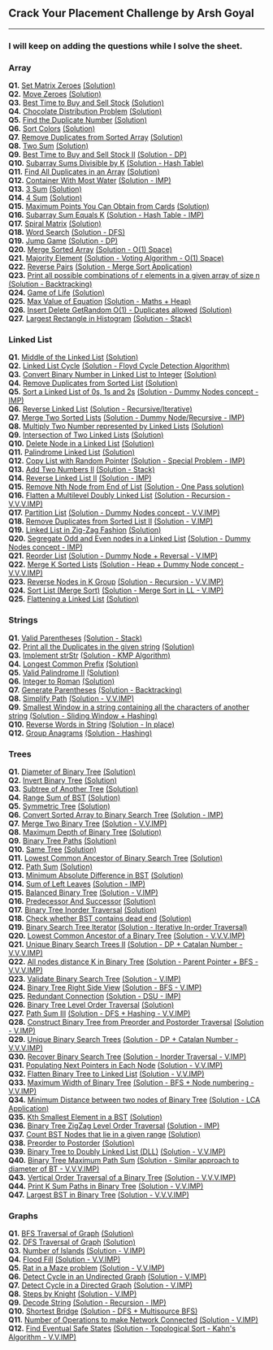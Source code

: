## Crack Your Placement Challenge by Arsh Goyal

---

### I will keep on adding the questions while I solve the sheet.

### Array

**Q1.** [Set Matrix Zeroes](https://leetcode.com/problems/set-matrix-zeroes/description/) [(Solution)](/Arrays/Q1_set_matrix_zeroes.cpp)\
**Q2.** [Move Zeroes](https://leetcode.com/problems/move-zeroes/description/) [(Solution)](/Arrays/Q2_move_zeroes.cpp)\
**Q3.** [Best Time to Buy and Sell Stock](https://leetcode.com/problems/best-time-to-buy-and-sell-stock/description/) [(Solution)](/Arrays/Q3_best_time_to_buy_and_sell_stock.cpp)\
**Q4.** [Chocolate Distribution Problem](https://www.geeksforgeeks.org/chocolate-distribution-problem/) [(Solution)](/Arrays/Q4_chocolote_distribution_problem.cpp)\
**Q5.** [Find the Duplicate Number](https://leetcode.com/problems/find-the-duplicate-number/description/) [(Solution)](/Arrays//Q5_find_the_duplicate_number.cpp)\
**Q6.** [Sort Colors](https://leetcode.com/problems/sort-colors/description/) [(Solution)](/Arrays/Q6_sort_colors.cpp)\
**Q7.** [Remove Duplicates from Sorted Array](https://leetcode.com/problems/remove-duplicates-from-sorted-array/description/) [(Solution)](/Arrays/Q7_remove_duplicates_from_sorted_array.cpp)\
**Q8.** [Two Sum](https://leetcode.com/problems/two-sum/description/) [(Solution)](/Arrays/Q8_two_sum.cpp)\
**Q9.** [Best Time to Buy and Sell Stock II](https://leetcode.com/problems/best-time-to-buy-and-sell-stock-ii/description/) [(Solution - DP)](/Arrays/Q9_best_time_to_buy_and_sell_stocks_II.cpp)\
**Q10.** [Subarray Sums Divisible by K](https://leetcode.com/problems/subarray-sums-divisible-by-k/description/) [(Solution - Hash Table)](/Arrays/Q10_subarray_sums_divisible_by_K.cpp)\
**Q11.** [Find All Duplicates in an Array](https://leetcode.com/problems/find-all-duplicates-in-an-array/description/) [(Solution)](/Arrays/Q11_find_all_duplicates_in_an_array.cpp)\
**Q12.** [Container With Most Water](https://leetcode.com/problems/container-with-most-water/description/) [(Solution - IMP)](/Arrays/Q12_container_with_most_water.cpp)\
**Q13.** [3 Sum](https://leetcode.com/problems/3sum/description/) [(Solution)](/Arrays/Q13_3_sum.cpp)\
**Q14.** [4 Sum](https://leetcode.com/problems/4sum/description/) [(Solution)](/Arrays/Q14_4_sum.cpp)\
**Q15.** [Maximum Points You Can Obtain from Cards](https://leetcode.com/problems/maximum-points-you-can-obtain-from-cards/description/) [(Solution)](/Arrays/Q15_maximum_points_you_can_obtain_from_cards.cpp)\
**Q16.** [Subarray Sum Equals K](https://leetcode.com/problems/subarray-sum-equals-k/description/) [(Solution - Hash Table - IMP)](/Arrays/Q16_subarray_sum_equals_K.cpp)\
**Q17.** [Spiral Matrix](https://leetcode.com/problems/spiral-matrix/description/) [(Solution)](/Arrays/Q17_spiral_matrix.cpp)\
**Q18.** [Word Search](https://leetcode.com/problems/word-search/description/) [(Solution - DFS)](/Arrays/Q18_word_search.cpp)\
**Q19.** [Jump Game](https://leetcode.com/problems/jump-game/description/) [(Solution - DP)](/Arrays/Q19_jump_game.cpp)\
**Q20.** [Merge Sorted Array](https://leetcode.com/problems/merge-sorted-array/description/) [(Solution - O(1) Space)](/Arrays/Q20_merge_sorted_array.cpp)\
**Q21.** [Majority Element](https://leetcode.com/problems/majority-element/description/) [(Solution - Voting Algorithm - O(1) Space)](/Arrays/Q21_majority_element.cpp)\
**Q22.** [Reverse Pairs](https://leetcode.com/problems/reverse-pairs/description/) [(Solution - Merge Sort Application)](/Arrays/Q22_reverse_pairs.cpp)\
**Q23.** [Print all possible combinations of r elements in a given array of size n](https://www.geeksforgeeks.org/print-all-possible-combinations-of-r-elements-in-a-given-array-of-size-n/) [(Solution - Backtracking)](/Arrays/Q23_print_all_possible_combinations_of_r_elements_in_a_given_array_of_size_n.cpp)\
**Q24.** [Game of Life](https://leetcode.com/problems/game-of-life/description/) [(Solution)](/Arrays/Q24_game_of_life.cpp)\
**Q25.** [Max Value of Equation](https://leetcode.com/problems/max-value-of-equation/description/) [(Solution - Maths + Heap)](/Arrays//Q25_max_value_of_equation.cpp)\
**Q26.** [Insert Delete GetRandom O(1) - Duplicates allowed](https://leetcode.com/problems/insert-delete-getrandom-o1-duplicates-allowed/description/) [(Solution)](</Arrays/Q26_insert_delete_getRandom_O(1)_duplicates_allowed.cpp>)\
**Q27.** [Largest Rectangle in Histogram](https://leetcode.com/problems/largest-rectangle-in-histogram/description/) [(Solution - Stack)](/Arrays/Q27_largest_rectangle_in_histogram.cpp)

### Linked List

**Q1.** [Middle of the Linked List](https://leetcode.com/problems/middle-of-the-linked-list/description/) [(Solution)](/Linked%20List/Q1_middle_of_the_linked_list.cpp)\
**Q2.** [Linked List Cycle](https://leetcode.com/problems/linked-list-cycle/description/) [(Solution - Floyd Cycle Detection Algorithm)](/Linked%20List/Q2_linked_list_cycle.cpp)\
**Q3.** [Convert Binary Number in Linked List to Integer](https://leetcode.com/problems/convert-binary-number-in-a-linked-list-to-integer/description/) [(Solution)](/Linked%20List/Q3_convert_binary_number_in_linked_list_to_integer.cpp)\
**Q4.** [Remove Duplicates from Sorted List](https://leetcode.com/problems/remove-duplicates-from-sorted-list/description/) [(Solution)](/Linked%20List/Q4_remove_duplicates_from_sorted_list.cpp)\
**Q5.** [Sort a Linked List of 0s, 1s and 2s](https://www.geeksforgeeks.org/sort-a-linked-list-of-0s-1s-or-2s/) [(Solution - Dummy Nodes concept - IMP)](/Linked%20List/Q5_sort_a_linked_list_of_0s_1s_and_2s.cpp)\
**Q6.** [Reverse Linked List](https://leetcode.com/problems/reverse-linked-list/description/) [(Solution - Recursive/Iterative)](/Linked%20List/Q6_reverse_linked_list.cpp)\
**Q7.** [Merge Two Sorted Lists](https://leetcode.com/problems/merge-two-sorted-lists/description/) [(Solution - Dummy Node/Recursive - IMP)](/Linked%20List/Q7_merge_two_sorted_lists.cpp)\
**Q8.** [Multiply Two Number represented by Linked Lists](https://www.geeksforgeeks.org/multiply-two-numbers-represented-linked-lists/) [(Solution)](/Linked%20List/Q8_multiply_two_numbers_represented_by_linked_lists.cpp)\
**Q9.** [Intersection of Two Linked Lists](https://leetcode.com/problems/intersection-of-two-linked-lists/description/) [(Solution)](/Linked%20List/Q9_intersection_of_two_linked_lists.cpp)\
**Q10.** [Delete Node in a Linked List](https://leetcode.com/problems/delete-node-in-a-linked-list/description/) [(Solution)](/Linked%20List/Q10_delete_node_in_a_linked_list.cpp)\
**Q11.** [Palindrome Linked List](https://leetcode.com/problems/palindrome-linked-list/description/) [(Solution)](/Linked%20List/Q11_palindrome_linked_list.cpp)\
**Q12.** [Copy List with Random Pointer](https://leetcode.com/problems/copy-list-with-random-pointer/description/) [(Solution - Special Problem - IMP)](/Linked%20List/Q12_copy_list_with_random_pointer.cpp)\
**Q13.** [Add Two Numbers II](https://leetcode.com/problems/add-two-numbers-ii/description/) [(Solution - Stack)](/Linked%20List/Q13_add_two_numbers_II.cpp)\
**Q14.** [Reverse Linked List II](https://leetcode.com/problems/reverse-linked-list-ii/description/) [(Solution - IMP)](/Linked%20List/Q14_reverse_linked_list_II.cpp)\
**Q15.** [Remove Nth Node from End of List](https://leetcode.com/problems/remove-nth-node-from-end-of-list/description/) [(Solution - One Pass solution)](/Linked%20List/Q15_remove_nth_node_from_end_of_list.cpp)\
**Q16.** [Flatten a Multilevel Doubly Linked List](https://leetcode.com/problems/flatten-a-multilevel-doubly-linked-list/description/) [(Solution - Recursion - V.V.V.IMP)](/Linked%20List/Q16_flatten_a_multilevel_doubly_linked_list.cpp)\
**Q17.** [Partition List](https://leetcode.com/problems/partition-list/description/) [(Solution - Dummy Nodes concept - V.V.IMP)](/Linked%20List/Q17_partition_list.cpp)\
**Q18.** [Remove Duplicates from Sorted List II](https://leetcode.com/problems/remove-duplicates-from-sorted-list-ii/description/) [(Solution - V.IMP)](/Linked%20List/Q18_remove_duplicates_from_sorted_list_II.cpp)\
**Q19.** [Linked List in Zig-Zag Fashion](https://www.geeksforgeeks.org/linked-list-in-zig-zag-fashion/) [(Solution)](/Linked%20List/Q19_linked_list_in_zig_zag_fashion.cpp)\
**Q20.** [Segregate Odd and Even nodes in a Linked List](https://www.geeksforgeeks.org/segregate-even-and-odd-elements-in-a-linked-list/) [(Solution - Dummy Nodes concept - IMP)](/Linked%20List/Q20_segregate_odd_and_even_nodes_in_a_linked_list.cpp)\
**Q21.** [Reorder List](https://leetcode.com/problems/reorder-list/description/) [(Solution - Dummy Node + Reversal - V.IMP)](/Linked%20List/Q21_reorder_list.cpp)\
**Q22.** [Merge K Sorted Lists](https://leetcode.com/problems/merge-k-sorted-lists/description/) [(Solution - Heap + Dummy Node concept - V.V.V.IMP)](/Linked%20List/Q22_merge_k_sorted_lists.cpp)\
**Q23.** [Reverse Nodes in K Group](https://leetcode.com/problems/reverse-nodes-in-k-group/description/) [(Solution - Recursion - V.V.IMP)](/Linked%20List/Q23_reverse_nodes_in_k_group.cpp)\
**Q24.** [Sort List (Merge Sort)](https://leetcode.com/problems/sort-list/description/) [(Solution - Merge Sort in LL - V.IMP)](</Linked%20List/Q24_sort_list%20(merge%20sort).cpp>)\
**Q25.** [Flattening a Linked List](https://www.geeksforgeeks.org/flattening-a-linked-list/) [(Solution)](/Linked%20List/Q25_flattening_a_linked_list.cpp)

### Strings

**Q1.** [Valid Parentheses](https://leetcode.com/problems/valid-parentheses/description/) [(Solution - Stack)](/Strings/Q1_valid_parentheses.cpp)\
**Q2.** [Print all the Duplicates in the given string](https://www.geeksforgeeks.org/print-all-the-duplicates-in-the-input-string/) [(Solution)](/Strings/Q2_print_all_the_duplicates_in_the_given_string.cpp)\
**Q3.** [Implement strStr](https://leetcode.com/problems/find-the-index-of-the-first-occurrence-in-a-string/description/) [(Solution - KMP Algorithm)](/Strings/Q3_implement_strstr.cpp)\
**Q4.** [Longest Common Prefix](https://leetcode.com/problems/longest-common-prefix/description/) [(Solution)](/Strings/Q4_longest_common_prefix.cpp)\
**Q5.** [Valid Palindrome II](https://leetcode.com/problems/valid-palindrome-ii/description/) [(Solution)](/Strings/Q5_valid_palindrome_II.cpp)\
**Q6.** [Integer to Roman](https://leetcode.com/problems/integer-to-roman/description/) [(Solution)](/Strings/Q6_integer_to_roman.cpp)\
**Q7.** [Generate Parentheses](https://leetcode.com/problems/generate-parentheses/description/) [(Solution - Backtracking)](/Strings/Q7_generate_parentheses.cpp)\
**Q8.** [Simplify Path](https://leetcode.com/problems/simplify-path/description/) [(Solution - V.V.IMP)](/Strings/Q8_simplify_path.cpp)\
**Q9.** [Smallest Window in a string containing all the characters of another string](https://practice.geeksforgeeks.org/problems/smallest-window-in-a-string-containing-all-the-characters-of-another-string-1587115621/1) [(Solution - Sliding Window + Hashing)](/Strings/Q9_smallest_window_in_a_string_containing_all_the_characters_of_another_string.cpp)\
**Q10.** [Reverse Words in String](https://leetcode.com/problems/reverse-words-in-a-string/description/) [(Solution - In place)](/Strings/Q10_reverse_words_in_string.cpp)\
**Q12.** [Group Anagrams](https://leetcode.com/problems/group-anagrams/description/) [(Solution - Hashing)](/Strings/Q12_group_anagrams.cpp)

### Trees

**Q1.** [Diameter of Binary Tree](https://leetcode.com/problems/diameter-of-binary-tree/) [(Solution)](/Trees/Q1_diameter_of_binary_tree.cpp)\
**Q2.** [Invert Binary Tree](https://leetcode.com/problems/invert-binary-tree/description/) [(Solution)](/Trees/Q2_invert_binary_tree.cpp)\
**Q3.** [Subtree of Another Tree](https://leetcode.com/problems/subtree-of-another-tree/description/) [(Solution)](/Trees/Q3_subtree_of_another_tree.cpp)\
**Q4.** [Range Sum of BST](https://leetcode.com/problems/range-sum-of-bst/description/) [(Solution)](/Trees/Q4_range_sum_of_BST.cpp)\
**Q5.** [Symmetric Tree](https://leetcode.com/problems/symmetric-tree/description/) [(Solution)](/Trees/Q5_symmetric_tree.cpp)\
**Q6.** [Convert Sorted Array to Binary Search Tree](https://leetcode.com/problems/convert-sorted-array-to-binary-search-tree/description/) [(Solution - IMP)](/Trees/Q6_convert_sorted_array_to_binary_search_tree.cpp)\
**Q7.** [Merge Two Binary Tree](https://leetcode.com/problems/merge-two-binary-trees/description/) [(Solution - V.V.IMP)](/Trees/Q7_merge_two_binary_tree.cpp)\
**Q8.** [Maximum Depth of Binary Tree](https://leetcode.com/problems/maximum-depth-of-binary-tree/description/) [(Solution)](/Trees/Q8_maximum_depth_of_binary_tree.cpp)\
**Q9.** [Binary Tree Paths](https://leetcode.com/problems/binary-tree-paths/description/) [(Solution)](/Trees/Q9_binary_tree_paths.cpp)\
**Q10.** [Same Tree](https://leetcode.com/problems/same-tree/description/) [(Solution)](/Trees/Q10_same_tree.cpp)\
**Q11.** [Lowest Common Ancestor of Binary Search Tree](https://leetcode.com/problems/lowest-common-ancestor-of-a-binary-search-tree/description/) [(Solution)](/Trees/Q11_lowest_common_ancestor_of_binary_search_tree.cpp)\
**Q12.** [Path Sum](https://leetcode.com/problems/path-sum/description/) [(Solution)](/Trees/Q12_path_sum.cpp)\
**Q13.** [Minimum Absolute Difference in BST](https://leetcode.com/problems/minimum-absolute-difference-in-bst/description/) [(Solution)](/Trees/Q13_minimum_absolute_difference_in_bst.cpp)\
**Q14.** [Sum of Left Leaves](https://leetcode.com/problems/sum-of-left-leaves/description/) [(Solution - IMP)](/Trees/Q14_sum_of_left_leaves.cpp)\
**Q15.** [Balanced Binary Tree](https://leetcode.com/problems/balanced-binary-tree/description/) [(Solution - V.IMP)](/Trees/Q15_balanced_binary_tree.cpp)\
**Q16.** [Predecessor And Successor](https://practice.geeksforgeeks.org/problems/predecessor-and-successor/1) [(Solution)](/Trees/Q16_predecessor_and_successor.cpp)\
**Q17.** [Binary Tree Inorder Traversal](https://leetcode.com/problems/binary-tree-inorder-traversal/) [(Solution)](/Trees/Q17_binary_tree_inorder_traversal.cpp)\
**Q18.** [Check whether BST contains dead end](https://practice.geeksforgeeks.org/problems/check-whether-bst-contains-dead-end/1) [(Solution)](/Trees/Q18_check_whether_bst_contains_dead_end.cpp)\
**Q19.** [Binary Search Tree Iterator](https://leetcode.com/problems/binary-search-tree-iterator/description/) [(Solution - Iterative In-order Traversal)](/Trees/Q19_binary_search_tree_iterator.cpp)\
**Q20.** [Lowest Common Ancestor of a Binary Tree](https://leetcode.com/problems/lowest-common-ancestor-of-a-binary-tree/description/) [(Solution - V.V.V.IMP)](/Trees/Q20_lowest_common_ancestor_of_a_binary_tree.cpp)\
**Q21.** [Unique Binary Search Trees II](https://leetcode.com/problems/unique-binary-search-trees-ii/description/) [(Solution - DP + Catalan Number - V.V.V.IMP)](/Trees/Q21_unique_binary_search_trees_II.cpp)\
**Q22.** [All nodes distance K in Binary Tree](https://leetcode.com/problems/all-nodes-distance-k-in-binary-tree/description/) [(Solution - Parent Pointer + BFS - V.V.V.IMP)](/Trees/Q22_all_nodes_distance_k_in_binary_tree.cpp)\
**Q23.** [Validate Binary Search Tree](https://leetcode.com/problems/validate-binary-search-tree/description/) [(Solution - V.IMP)](/Trees/Q23_validate_binary_search_tree.cpp)\
**Q24.** [Binary Tree Right Side View](https://leetcode.com/problems/binary-tree-right-side-view/) [(Solution - BFS - V.IMP)](/Trees/Q24_binary_tree_right_side_view.cpp)\
**Q25.** [Redundant Connection](https://leetcode.com/problems/redundant-connection/description/) [(Solution - DSU - IMP)](/Trees/Q25_redundant_connection.cpp)\
**Q26.** [Binary Tree Level Order Traversal](https://leetcode.com/problems/binary-tree-level-order-traversal/description/) [(Solution)](/Trees/Q26_binary_tree_level_order_traversal.cpp)\
**Q27.** [Path Sum III](https://leetcode.com/problems/path-sum-iii/description/) [(Solution - DFS + Hashing - V.V.IMP)](/Trees/Q27_path_sum_III.cpp)\
**Q28.** [Construct Binary Tree from Preorder and Postorder Traversal](https://leetcode.com/problems/construct-binary-tree-from-preorder-and-postorder-traversal/description/) [(Solution - V.IMP)](/Trees/Q28_construct_binary_tree_from_preorder_and_postorder_traversal.cpp)\
**Q29.** [Unique Binary Search Trees](https://leetcode.com/problems/unique-binary-search-trees/description/) [(Solution - DP + Catalan Number - V.V.V.IMP)](/Trees/Q29_unique_binary_Search_trees.cpp)\
**Q30.** [Recover Binary Search Tree](https://leetcode.com/problems/recover-binary-search-tree/description/) [(Solution - Inorder Traversal - V.IMP)](/Trees/Q30_recover_binary_search_tree.cpp)\
**Q31.** [Populating Next Pointers in Each Node](https://leetcode.com/problems/populating-next-right-pointers-in-each-node/description/) [(Solution - V.V.IMP)](/Trees/Q31_populating_next_pointers_in_each_node.cpp)\
**Q32.** [Flatten Binary Tree to Linked List](https://leetcode.com/problems/flatten-binary-tree-to-linked-list/description/) [(Solution - V.V.IMP)](/Trees/Q32_flatten_binary_tree_to_linked_list.cpp)\
**Q33.** [Maximum Width of Binary Tree](https://leetcode.com/problems/maximum-width-of-binary-tree/) [(Solution - BFS + Node numbering - V.V.IMP)](/Trees/Q33_maximum_width_of_binary_tree.cpp)\
**Q34.** [Minimum Distance between two nodes of Binary Tree](https://practice.geeksforgeeks.org/problems/min-distance-between-two-given-nodes-of-a-binary-tree/1) [(Solution - LCA Application)](/Trees/Q34_min_distance_between_two_given_nodes_of_a_binary_tree.cpp)\
**Q35.** [Kth Smallest Element in a BST](https://leetcode.com/problems/kth-smallest-element-in-a-bst/) [(Solution)](/Trees/Q35_kth_smallest_element_in_a_bst.cpp)\
**Q36.** [Binary Tree ZigZag Level Order Traversal](https://leetcode.com/problems/binary-tree-zigzag-level-order-traversal/) [(Solution - IMP)](/Trees/Q36_binary_tree_zigzag_level_order_traversal.cpp)\
**Q37.** [Count BST Nodes that lie in a given range](https://practice.geeksforgeeks.org/problems/count-bst-nodes-that-lie-in-a-given-range/1) [(Solution)](/Trees/Q37_count_bst_nodes_that_lie_in_a_given_range.cpp)\
**Q38.** [Preorder to Postorder](https://practice.geeksforgeeks.org/problems/preorder-to-postorder4423/1) [(Solution)](/Trees/Q38_preorder_to_postorder.cpp)\
**Q39.** [Binary Tree to Doubly Linked List (DLL)](https://practice.geeksforgeeks.org/problems/binary-tree-to-dll/1) [(Solution - V.V.IMP)](/Trees/Q39_binary_tree_to_dll.cpp)\
**Q40.** [Binary Tree Maximum Path Sum](https://leetcode.com/problems/binary-tree-maximum-path-sum/description/) [(Solution - Similar approach to diameter of BT - V.V.V.IMP)](/Trees/Q40_binary_tree_maximum_path_sum.cpp)\
**Q43.** [Vertical Order Traversal of a Binary Tree](https://leetcode.com/problems/vertical-order-traversal-of-a-binary-tree/) [(Solution - V.V.V.IMP)](/Trees/Q43_vertical_order_traversal_of_a_binary_tree.cpp)\
**Q44.** [Print K Sum Paths in Binary Tree](https://practice.geeksforgeeks.org/problems/k-sum-paths/1) [(Solution - V.V.IMP)](/Trees/Q44_print_k_sum_paths_binary_tree.cpp)\
**Q47.** [Largest BST in Binary Tree](https://practice.geeksforgeeks.org/problems/largest-bst/1) [(Solution - V.V.V.IMP)](/Trees/Q47_largest_bst_in_binary_tree.cpp)

### Graphs

**Q1.** [BFS Traversal of Graph](https://practice.geeksforgeeks.org/problems/bfs-traversal-of-graph/1) [(Solution)](/Graphs/Q1_bfs_traversal_of_graph.cpp)\
**Q2.** [DFS Traversal of Graph](https://practice.geeksforgeeks.org/problems/depth-first-traversal-for-a-graph/1) [(Solution)](/Graphs/Q2_dfs_traversal_of_graph.cpp)\
**Q3.** [Number of Islands](https://leetcode.com/problems/number-of-islands/description/) [(Solution - V.IMP)](/Graphs/Q3_number_of_islands.cpp)\
**Q4.** [Flood Fill](https://leetcode.com/problems/flood-fill/description/) [(Solution - V.V.IMP)](/Graphs/Q4_flood_fill.cpp)\
**Q5.** [Rat in a Maze problem](https://practice.geeksforgeeks.org/problems/rat-in-a-maze-problem/1) [(Solution - V.V.IMP)](/Graphs/Q5_rat_in_a_maze_problem.cpp)\
**Q6.** [Detect Cycle in an Undirected Graph](https://practice.geeksforgeeks.org/problems/detect-cycle-in-an-undirected-graph/1) [(Solution - V.IMP)](/Graphs/Q6_detect_cycle_in_an_undirected_graph.cpp)\
**Q7.** [Detect Cycle in a Directed Graph](https://practice.geeksforgeeks.org/problems/detect-cycle-in-a-directed-graph/1) [(Solution - V.IMP)](/Graphs/Q7_detect_cycle_in_a_directed_graph.cpp)\
**Q8.** [Steps by Knight](https://practice.geeksforgeeks.org/problems/steps-by-knight5927/1) [(Solution - V.IMP)](/Graphs/Q8_steps_by_knight.cpp)\
**Q9.** [Decode String](https://leetcode.com/problems/decode-string/description/) [(Solution - Recursion - IMP)](/Graphs/Q9_decode_string.cpp)\
**Q10.** [Shortest Bridge](https://leetcode.com/problems/shortest-bridge/) [(Solution - DFS + Multisource BFS)](/Graphs/Q10_shortest_bridge.cpp)\
**Q11.** [Number of Operations to make Network Connected](https://leetcode.com/problems/number-of-operations-to-make-network-connected/) [(Solution - V.IMP)](/Graphs/Q11_number_of_operations_to_make_network_connected.cpp)\
**Q12.** [Find Eventual Safe States](https://leetcode.com/problems/find-eventual-safe-states/) [(Solution - Topological Sort - Kahn's Algorithm - V.V.IMP)](/Graphs/Q12_find_eventual_safe_states.cpp)
